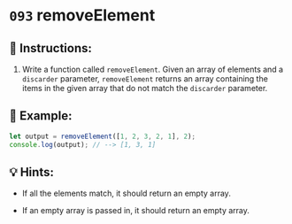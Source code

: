 # `093` removeElement

## 📝 Instructions:

1. Write a function called `removeElement`. Given an array of elements and a `discarder` parameter, `removeElement` returns an array containing the items in the given array that do not match the `discarder` parameter.

## 📎 Example:

```js
let output = removeElement([1, 2, 3, 2, 1], 2);
console.log(output); // --> [1, 3, 1]
```

## 💡 Hints:

+ If all the elements match, it should return an empty array.

+ If an empty array is passed in, it should return an empty array.
